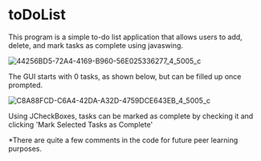 # toDoList
This program is a simple to-do list application that allows users to add, delete, and mark tasks as complete using javaswing. 

![44256BD5-72A4-4169-B960-56E025336277_4_5005_c](https://github.com/LuisLeal123/toDoList/assets/69243042/9d24c621-b043-4860-b5c1-d77be951863c)

The GUI starts with 0 tasks, as shown below, but can be filled up once prompted.

![C8A88FCD-C6A4-42DA-A32D-4759DCE643EB_4_5005_c](https://github.com/LuisLeal123/toDoList/assets/69243042/df7174bd-cfe1-45b3-a8ac-42c7193e00d6)

Using JCheckBoxes, tasks can be marked as complete by checking it and clicking 'Mark Selected Tasks as Complete'


*There are quite a few comments in the code for future peer learning purposes.


